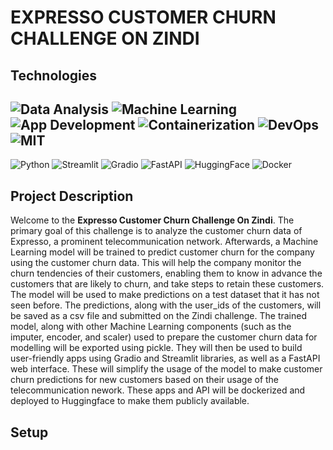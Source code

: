 # EXPRESSO CUSTOMER CHURN CHALLENGE ON ZINDI

## Technologies

![Data Analysis](https://img.shields.io/badge/Data-Analysis-blue)
![Machine Learning](https://img.shields.io/badge/Machine-Learning-blue)
![App Development](https://img.shields.io/badge/App-Development-brightgreen)
![Containerization](https://img.shields.io/badge/Containerization-purple)
![DevOps](https://img.shields.io/badge/DevOps-orange)
![MIT](https://img.shields.io/badge/MIT-License-red?style=red)
- 
![Python](https://img.shields.io/badge/Python-3.11-blue)
![Streamlit](https://img.shields.io/badge/Streamlit-1.27.2-brightgreen)
![Gradio](https://img.shields.io/badge/Gradio-3.50.2-brightgreen)
![FastAPI](https://img.shields.io/badge/FastAPI-0.104.0-brightgreen)
![HuggingFace](https://img.shields.io/badge/HuggingFace-0.17.3-yellow)
![Docker](https://img.shields.io/badge/Docker-24.0.6-purple)


## Project Description

Welcome to the **Expresso Customer Churn Challenge On Zindi**. The primary goal of this challenge is to analyze the customer churn data of Expresso, a prominent telecommunication network. Afterwards, a Machine Learning model will be trained to predict customer churn for the company using the customer churn data. This will help the company monitor the churn tendencies of their customers, enabling them to know in advance the customers that are likely to churn, and take steps to retain these customers. The model will be used to make predictions on a test dataset that it has not seen before. The predictions, along with the user_ids of the customers, will be saved as a csv file and submitted on the Zindi challenge. The trained model, along with other Machine Learning components (such as the imputer, encoder, and scaler) used to prepare the customer churn data for modelling will be exported using pickle. They will then be used to build user-friendly apps using Gradio and Streamlit libraries, as well as a FastAPI web interface. These will simplify the usage of the model to make customer churn predictions for new customers based on their usage of the telecommunication nework. These apps and API will be dockerized and deployed to Huggingface to make them publicly available.

## Setup